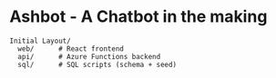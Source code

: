 # Ashbot - A Chatbot in the making

```
Initial Layout/
  web/      # React frontend
  api/      # Azure Functions backend
  sql/      # SQL scripts (schema + seed)
```
